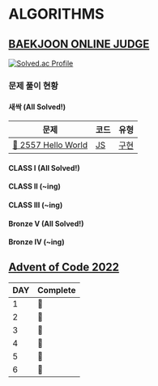 # ALGORITHMS

## [BAEKJOON ONLINE JUDGE](https://www.acmicpc.net/)
[![Solved.ac Profile](http://mazassumnida.wtf/api/v2/generate_badge?boj=namiein)](https://solved.ac/namiein)

### 문제 풀이 현황

#### 새싹 (All Solved!)

| 문제 | 코드 | 유형 |
| --- | --- | --- |
| [🌱 2557 Hello World](https://www.acmicpc.net/problem/2557) | [JS](https://github.com/namiein/algorithms/blob/main/baekjoon/%EC%83%88%EC%8B%B9/%EC%B6%9C%EB%A0%A5/1.js) | [구현](https://www.acmicpc.net/problemset?sort=ac_desc&algo=102) |

#### CLASS I (All Solved!)

#### CLASS II (~ing)

#### CLASS III (~ing)

#### Bronze V (All Solved!)

#### Bronze IV (~ing)

## [Advent of Code 2022](https://adventofcode.com/)

| DAY | Complete |
| --- | -------- |
| 1   | 🎄       |
| 2   | 🎄       |
| 3   | 🎄       |
| 4   | 🎄       |
| 5   | 🎄       |
| 6   | 🎄       |
